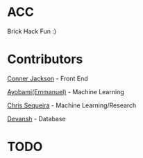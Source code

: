 # ACC
Brick Hack Fun :)

# Contributors

[Conner Jackson](https://github.com/BootSkiing) - Front End

[Ayobami(Emmanuel)](https://github.com/emmaunel) - Machine Learning

[Chris Sequeira](https://github.com/cas8903) - Machine Learning/Research

[Devansh](https://github.com/dl1683) - Database


# TODO 

